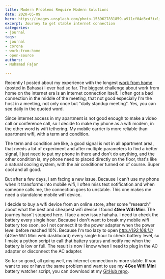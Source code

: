 ```yaml
---
title: Modern Problems Require Modern Solutions
date: 2020-05-09
hero: https://images.unsplash.com/photo-1539627831859-a911cf04d3cd?ixlib=rb-1.2.1&ixid=MnwxMjA3fDB8MHxwaG90by1wYWdlfHx8fGVufDB8fHx8&auto=format&fit=crop&w=2942&q=80
excerpt: Journey to get stable internet connection
categories:
- journal
tags:
- journal
- corona
- work-from-home
- open-source
authors:
- Muhamad Fajar

---
```

Recently I posted about my experience with the longest [work from home][wfh] (posted in Bahasa) I ever had so far. The biggest challenge about work from home on the internet era is an internet connection itself. I often got a bad connection in the middle of the meeting, that not good especially I'm the host in a meeting, not only once but "daily standup meeting". Yes, you can see daily in the quoted word.

Since internet access in my apartment is not good enough to make a video call or conference call, so I decide to make my phone as a wifi modem, in the other word is wifi tethering. My mobile carrier is more reliable than apartment wifi, with a term and condition.

The term and condition are like, a good signal is not in all apartment area, that needs a lot of experiment and after multiple parameters to find a better signal, I just need to put my phone in there and don't do anything, and the other condition is, my phone need to placed directly on the floor, that's like a  natural cooling system, with the air conditioner turned on of course. Super cool and all good.

But after a few days, I am facing a new issue. Because I can't use my phone when it transforms into mobile wifi, I often miss text notification and when someone calls me, the connection goes to unstable. This one makes me need a standalone mobile wifi device.

I decide to buy a wifi device from an online store, after some "research" about what the best and cheapest wifi device I found **4Gee Wifi Mini**. The journey hasn't stopped here. I face a new issue hahaha. I need to check the battery every single hour. Because I don't want to break my mobile wifi battery too soon, so I not connect it to the power adapter when the power level before reached 10%. Because I'm too lazy to open _http://192.168.1.1/_ (4Gee Wifi Mini web dashboard) every single hour to check battery level, so I make a python script to call that battery status and notify me when the battery is low or full. The result is now I know when I need to plug in the AC adapter or disconnect the AC adapter.

So far so good, all going well, my internet connection is more stable. If you want to see or have the same problem and want to use my **4Gee Wifi Mini** battery watcher script, you can download at my [GitHub repo][git].

[wfh]: https://www.muhfajar.blog/id/kerja-dari-rumah/
[git]: https://github.com/muhfajar/4gee-wifi-battery-watcher
